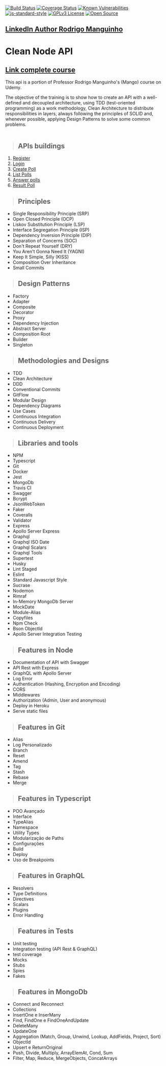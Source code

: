 [![Build Status](https://travis-ci.org/rmanguinho/clean-ts-api.svg?branch=master)](https://travis-ci.org/rmanguinho/clean-ts-api)
[![Coverage Status](https://coveralls.io/repos/github/rmanguinho/clean-ts-api/badge.svg)](https://coveralls.io/github/rmanguinho/clean-ts-api)
[![Known Vulnerabilities](https://snyk.io/test/github/rmanguinho/clean-ts-api/badge.svg)](https://snyk.io/test/github/rmanguinho/clean-ts-api)
[![js-standard-style](https://img.shields.io/badge/code%20style-standard-brightgreen.svg)](http://standardjs.com)
[![GPLv3 License](https://img.shields.io/badge/License-GPL%20v3-yellow.svg)](https://opensource.org/licenses/)
[![Open Source](https://badges.frapsoft.com/os/v1/open-source.svg?v=103)](https://opensource.org/)

## [**LinkedIn Author Rodrigo Manguinho**](https://www.linkedin.com/in/rmanguinho/)

# **Clean Node API**

## [**Link complete course**](https://www.udemy.com/course/tdd-com-mango/?referralCode=B53CE5CA2B9AFA5A6FA1)

This api is a portion of Professor Rodrigo Manguinho's (Mango) course on Udemy.

The objective of the training is to show how to create an API with a well-defined and decoupled architecture, using TDD (test-oriented programming) as a work methodology, Clean Architecture to distribute responsibilities in layers, always following the principles of SOLID and, whenever possible, applying Design Patterns to solve some common problems.
<br /><br />

> ## APIs buildings

1. [Register](./requirements/signup.md)
2. [Login](./requirements/login.md)
3. [Create Poll](./requirements/add-survey.md)
4. [List Polls](./requirements/load-surveys.md)
5. [Answer polls](./requirements/save-survey-result.md)
6. [Result Poll](./requirements/load-survey-result.md)

> ## Principles

* Single Responsibility Principle (SRP)
* Open Closed Principle (OCP)
* Liskov Substitution Principle (LSP)
* Interface Segregation Principle (ISP)
* Dependency Inversion Principle (DIP)
* Separation of Concerns (SOC)
* Don't Repeat Yourself (DRY)
* You Aren't Gonna Need It (YAGNI)
* Keep It Simple, Silly (KISS)
* Composition Over Inheritance
* Small Commits

> ## Design Patterns

* Factory
* Adapter
* Composite
* Decorator
* Proxy
* Dependency Injection
* Abstract Server
* Composition Root
* Builder
* Singleton

> ## Methodologies and Designs

* TDD
* Clean Architecture
* DDD
* Conventional Commits
* GitFlow
* Modular Design
* Dependency Diagrams
* Use Cases
* Continuous Integration
* Continuous Delivery
* Continuous Deployment

> ## Libraries and tools

* NPM
* Typescript
* Git
* Docker
* Jest
* MongoDb
* Travis CI
* Swagger
* Bcrypt
* JsonWebToken
* Faker
* Coveralls
* Validator
* Express
* Apollo Server Express
* Graphql
* Graphql ISO Date
* Graphql Scalars
* Graphql Tools
* Supertest
* Husky
* Lint Staged
* Eslint
* Standard Javascript Style
* Sucrase
* Nodemon
* Rimraf
* In-Memory MongoDb Server
* MockDate
* Module-Alias
* Copyfiles
* Npm Check
* Bson ObjectId
* Apollo Server Integration Testing

> ## Features in Node

* Documentation of API with Swagger
* API Rest with Express
* GraphQL with Apollo Server
* Log Error
* Authentication (Hashing, Encryption and Encoding)
* CORS
* Middlewares
* Authorization (Admin, User and anonymous)
* Deploy in Heroku
* Serve static files

> ## Features in Git

* Alias
* Log Personalizado
* Branch
* Reset
* Amend
* Tag
* Stash
* Rebase
* Merge

> ## Features in Typescript

* POO Avançado
* Interface
* TypeAlias
* Namespace
* Utility Types
* Modularização de Paths
* Configurações
* Build
* Deploy
* Uso de Breakpoints

> ## Features in GraphQL

* Resolvers
* Type Definitions
* Directives
* Scalars
* Plugins
* Error Handling

> ## Features in Tests

* Unit testing
* Integration testing (API Rest & GraphQL)
* test coverage
* Mocks
* Stubs
* Spies
* Fakes

> ## Features in MongoDb

* Connect and Reconnect
* Collections
* InsertOne e InserMany
* Find, FindOne e FindOneAndUpdate
* DeleteMany
* UpdateOne
* Aggregation (Match, Group, Unwind, Lookup, AddFields, Project, Sort)
* ObjectId
* Upsert e ReturnOriginal
* Push, Divide, Multiply, ArrayElemAt, Cond, Sum
* Filter, Map, Reduce, MergeObjects, ConcatArrays
